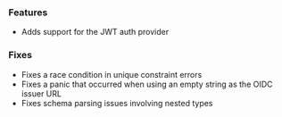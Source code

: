 ### Features

- Adds support for the JWT auth provider

### Fixes

- Fixes a race condition in unique constraint errors
- Fixes a panic that occurred when using an empty string as the OIDC issuer URL
- Fixes schema parsing issues involving nested types
